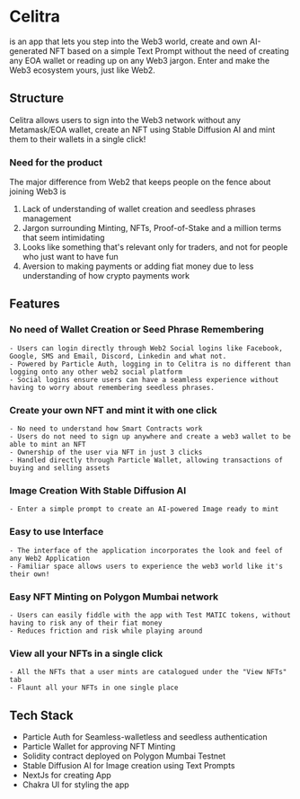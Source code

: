 # Celitra 

is an app that lets you step into the Web3 world, create and own AI-generated NFT based on a simple Text Prompt without the need of creating any EOA wallet or reading up on any Web3 jargon. Enter and make the Web3 ecosystem yours, just like Web2. 

## Structure

Celitra allows users to sign into the Web3 network without any Metamask/EOA wallet, create an NFT using Stable Diffusion AI and mint them to their wallets in a single click!

### Need for the product 

The major difference from Web2 that keeps people on the fence about joining Web3 is 
1. Lack of understanding of wallet creation and seedless phrases management
2. Jargon surrounding Minting, NFTs, Proof-of-Stake and a million terms that seem intimidating
3. Looks like something that's relevant only for traders, and not for people who just want to have fun 
4. Aversion to making payments or adding fiat money due to less understanding of how crypto payments work

## Features

### No need of Wallet Creation or Seed Phrase Remembering 
    - Users can login directly through Web2 Social logins like Facebook, Google, SMS and Email, Discord, Linkedin and what not. 
    - Powered by Particle Auth, logging in to Celitra is no different than logging onto any other web2 social platform
    - Social logins ensure users can have a seamless experience without having to worry about remembering seedless phrases.

### Create your own NFT and mint it with one click
    - No need to understand how Smart Contracts work
    - Users do not need to sign up anywhere and create a web3 wallet to be able to mint an NFT
    - Ownership of the user via NFT in just 3 clicks 
    - Handled directly through Particle Wallet, allowing transactions of buying and selling assets
### Image Creation With Stable Diffusion AI
    - Enter a simple prompt to create an AI-powered Image ready to mint 
### Easy to use Interface
    - The interface of the application incorporates the look and feel of any Web2 Application
    - Familiar space allows users to experience the web3 world like it's their own!

### Easy NFT Minting on Polygon Mumbai network
    - Users can easily fiddle with the app with Test MATIC tokens, without having to risk any of their fiat money 
    - Reduces friction and risk while playing around 

### View all your NFTs in a single click
    - All the NFTs that a user mints are catalogued under the "View NFTs" tab
    - Flaunt all your NFTs in one single place 


## Tech Stack 

- Particle Auth for Seamless-walletless and seedless authentication
- Particle Wallet for approving NFT Minting
- Solidity contract deployed on Polygon Mumbai Testnet
- Stable Diffusion AI for Image creation using Text Prompts
- NextJs for creating App
- Chakra UI for styling the app 
